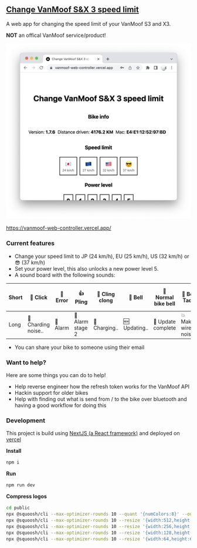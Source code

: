 ## [Change VanMoof S&X 3 speed limit](https://vanmoof-web-controller.vercel.app/)

A web app for changing the speed limit of your VanMoof S3 and X3.

**NOT** an offical VanMoof service/product!

![preview](public/screenshot_light.png?raw=true "preview")

https://vanmoof-web-controller.vercel.app/

### Current features

- Change your speed limit to JP (24 km/h), EU (25 km/h), US (32 km/h) or 😎 (37 km/h)
- Set your power level, this also unlocks a new power level 5.
- A sound board with the following sounds:

| Short | 🔘 Click            | 🧨 Error | 👍 Pling         | 🤔 Cling clong | 🔔 Bell       | 🔔 Normal bike bell | 🎉 Bell Tada         | 😚 Whistle | 🚢 BOAT | ⚡️ Wuup | 🫤 Success but error |
| ----- | ------------------- | -------- | ---------------- | -------------- | ------------- | ------------------- | -------------------- | ---------- | ------- | -------- | ------------------- |
| Long  | 🔋 Charding noise.. | 🚨 Alarm | 🚨 Alarm stage 2 | 🔋 Charging..  | 🆕 Updating.. | 🎉 Update complete  | 💥 Make wired noises |

- You can share your bike to someone using their email

### Want to help?

Here are some things you can do to help!

- Help reverse engineer how the refresh token works for the VanMoof API
- Hackin support for older bikes
- Help with finding out what is send from / to the bike over bluetooth and having a good workflow for doing this

### Development

This project is build using [NextJS (a React framework)](https://nextjs.org) and deployed on [vercel](https://vercel.com)

**Install**

```sh
npm i
```

**Run**

```sh
npm run dev
```

**Compress logos**

```sh
cd public
npx @squoosh/cli --max-optimizer-rounds 10 --quant '{numColors:8}' --output-dir compressed_logos --webp auto --oxipng auto logo_full.png
npx @squoosh/cli --max-optimizer-rounds 10 --resize '{width:512,height:512}' --quant '{numColors:8}' --output-dir compressed_logos --webp auto --oxipng auto --suffix _512 logo_full.png
npx @squoosh/cli --max-optimizer-rounds 10 --resize '{width:256,height:256}' --quant '{numColors:8}' --output-dir compressed_logos --webp auto --oxipng auto --suffix _256 logo_full.png
npx @squoosh/cli --max-optimizer-rounds 10 --resize '{width:128,height:128}' --quant '{numColors:8}' --output-dir compressed_logos --webp auto --oxipng auto --suffix _128 logo_full.png
npx @squoosh/cli --max-optimizer-rounds 10 --resize '{width:64,height:64}' --quant '{numColors:8}' --output-dir compressed_logos --webp auto --oxipng auto --suffix _64 logo_full.png
```
